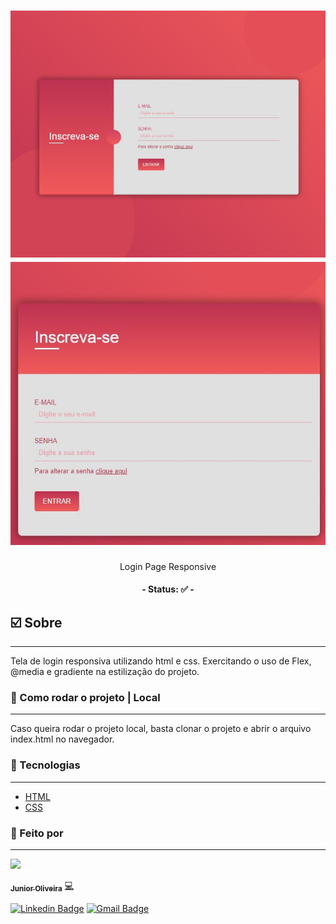 <h1 align="center">
    <img src="view.jpg">
    <img src="view-mobile.jpg">
</h1>
<p align="center">Login Page Responsive</p>

<h4 align="center"> 
	- Status: ✅ -
</h4>

## ☑️ Sobre
---

<p>
Tela de login responsiva utilizando html e css.
Exercitando o uso de Flex, @media e gradiente na estilização do projeto.
</p>

### 🔌 Como rodar o projeto | Local
---
Caso queira rodar o projeto local, basta clonar o projeto e abrir o arquivo index.html no navegador.



### 🔋 Tecnologias
---
- [HTML]("")
- [CSS]("")

### 🎲 Feito por
---

<a href="https://github.com/juniorhbs">
 <img src="https://avatars.githubusercontent.com/u/60306643?s" width="100px;"/>
 <br />
 <p>
 <sub><b>Junior Oliveira</b></sub></a> <a href="https://github.com/juniorhbs" >💻</a>
</p>

[![Linkedin Badge](https://img.shields.io/badge/-Junior-blue?style=rounded&logo=Linkedin&logoColor=white&link=https://www.linkedin.com/in/junior-oliveira-025895169/)](https://www.linkedin.com/in/junior-oliveira-025895169/) 
[![Gmail Badge](https://img.shields.io/badge/-juniorhbs@gmail.com-c14438?style=rounded&logo=Gmail&logoColor=white&link=mailto:juniorhbs@gmail.com)](mailto:juniorhbs@gmail.com)
